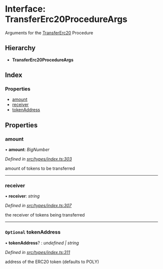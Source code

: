 # Interface: TransferErc20ProcedureArgs

Arguments for the [TransferErc20](../enums/_types_index_.proceduretype.md#transfererc20) Procedure

## Hierarchy

* **TransferErc20ProcedureArgs**

## Index

### Properties

* [amount](_types_index_.transfererc20procedureargs.md#amount)
* [receiver](_types_index_.transfererc20procedureargs.md#receiver)
* [tokenAddress](_types_index_.transfererc20procedureargs.md#optional-tokenaddress)

## Properties

###  amount

• **amount**: *BigNumber*

*Defined in [src/types/index.ts:303](https://github.com/PolymathNetwork/polymath-sdk/blob/ade5412/src/types/index.ts#L303)*

amount of tokens to be transferred

___

###  receiver

• **receiver**: *string*

*Defined in [src/types/index.ts:307](https://github.com/PolymathNetwork/polymath-sdk/blob/ade5412/src/types/index.ts#L307)*

the receiver of tokens being transferred

___

### `Optional` tokenAddress

• **tokenAddress**? : *undefined | string*

*Defined in [src/types/index.ts:311](https://github.com/PolymathNetwork/polymath-sdk/blob/ade5412/src/types/index.ts#L311)*

address of the ERC20 token (defaults to POLY)
